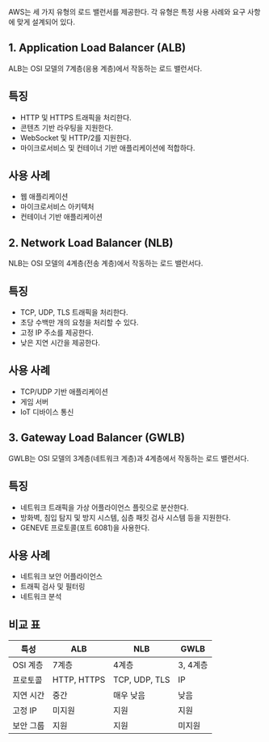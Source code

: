 AWS는 세 가지 유형의 로드 밸런서를 제공한다. 각 유형은 특정 사용 사례와 요구 사항에 맞게 설계되어 있다.

## 1. Application Load Balancer (ALB)

ALB는 OSI 모델의 7계층(응용 계층)에서 작동하는 로드 밸런서다.

## 특징

- HTTP 및 HTTPS 트래픽을 처리한다.
- 콘텐츠 기반 라우팅을 지원한다.
- WebSocket 및 HTTP/2를 지원한다.
- 마이크로서비스 및 컨테이너 기반 애플리케이션에 적합하다.

## 사용 사례

- 웹 애플리케이션
- 마이크로서비스 아키텍처
- 컨테이너 기반 애플리케이션

## 2. Network Load Balancer (NLB)

NLB는 OSI 모델의 4계층(전송 계층)에서 작동하는 로드 밸런서다.

## 특징

- TCP, UDP, TLS 트래픽을 처리한다.
- 초당 수백만 개의 요청을 처리할 수 있다.
- 고정 IP 주소를 제공한다.
- 낮은 지연 시간을 제공한다.

## 사용 사례

- TCP/UDP 기반 애플리케이션
- 게임 서버
- IoT 디바이스 통신

## 3. Gateway Load Balancer (GWLB)

GWLB는 OSI 모델의 3계층(네트워크 계층)과 4계층에서 작동하는 로드 밸런서다.

## 특징

- 네트워크 트래픽을 가상 어플라이언스 플릿으로 분산한다.
- 방화벽, 침입 탐지 및 방지 시스템, 심층 패킷 검사 시스템 등을 지원한다.
- GENEVE 프로토콜(포트 6081)을 사용한다.

## 사용 사례

- 네트워크 보안 어플라이언스
- 트래픽 검사 및 필터링
- 네트워크 분석

## 비교 표

|특성|ALB|NLB|GWLB|
|---|---|---|---|
|OSI 계층|7계층|4계층|3, 4계층|
|프로토콜|HTTP, HTTPS|TCP, UDP, TLS|IP|
|지연 시간|중간|매우 낮음|낮음|
|고정 IP|미지원|지원|지원|
|보안 그룹|지원|지원|미지원|

